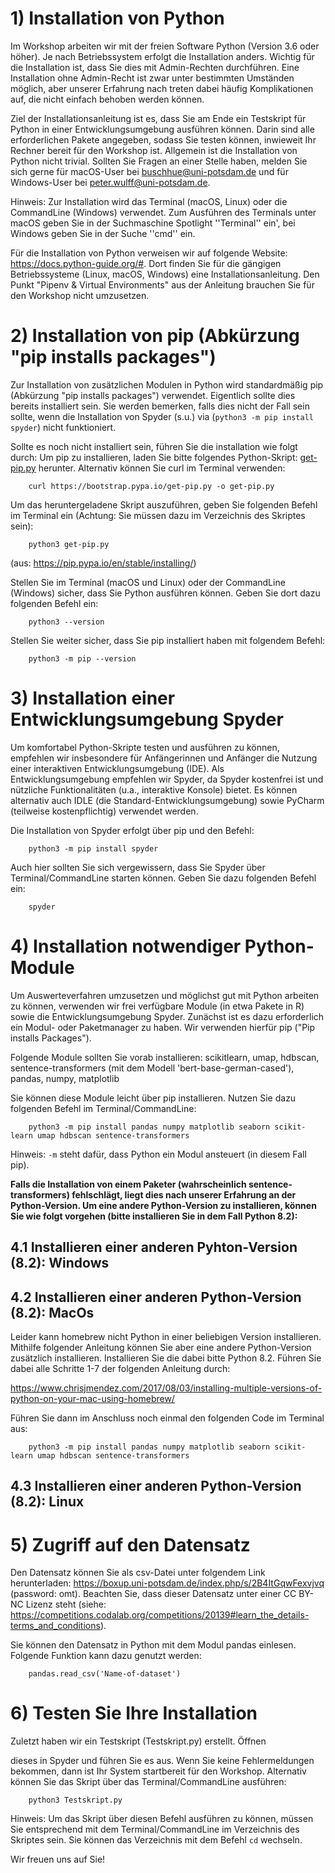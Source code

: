 # 1) Installation von Python

Im Workshop arbeiten wir mit der freien Software Python (Version 3.6 oder höher). Je nach Betriebssystem erfolgt die Installation anders. Wichtig für die Installation ist, dass Sie dies mit Admin-Rechten
durchführen. Eine Installation ohne Admin-Recht ist zwar unter bestimmten Umständen möglich, aber unserer Erfahrung nach treten dabei häufig Komplikationen auf, die nicht einfach behoben werden 
können. 

Ziel der Installationsanleitung ist es, dass Sie am Ende ein Testskript für Python in einer Entwicklungsumgebung ausführen können. Darin sind alle erforderlichen Pakete angegeben, sodass Sie testen 
können, inwieweit Ihr Rechner bereit für den Workshop ist. Allgemein ist die Installation von Python nicht trivial. Sollten Sie Fragen an einer Stelle haben, melden Sie sich gerne für macOS-User bei 
buschhue@uni-potsdam.de und für Windows-User bei peter.wulff@uni-potsdam.de.

Hinweis: Zur Installation wird das Terminal (macOS, Linux) oder die CommandLine (Windows) verwendet. Zum Ausführen des Terminals unter macOS geben Sie in der Suchmaschine Spotlight ''Terminal'' ein', bei Windows geben Sie in der Suche ''cmd'' ein.

Für die Installation von Python verweisen wir auf folgende Website: https://docs.python-guide.org/#. Dort finden Sie für die gängigen Betriebssysteme (Linux, macOS, Windows) eine Installationsanleitung. Den Punkt "Pipenv & Virtual Environments" aus der Anleitung brauchen Sie für den Workshop nicht umzusetzen.

# 2) Installation von pip (Abkürzung "pip installs packages")

Zur Installation von zusätzlichen Modulen in Python wird standardmäßig pip (Abkürzung "pip installs packages") verwendet. Eigentlich sollte dies bereits installiert sein. Sie werden bemerken, falls dies nicht der Fall sein sollte, wenn die Installation von Spyder (s.u.) via (`python3 -m pip install spyder`) nicht funktioniert.

Sollte es noch nicht installiert sein, führen Sie die installation wie folgt durch: Um pip zu installieren, laden Sie bitte folgendes Python-Skript: [get-pip.py](https://bootstrap.pypa.io/get-pip.py) herunter. Alternativ können Sie curl im Terminal verwenden:

```
    curl https://bootstrap.pypa.io/get-pip.py -o get-pip.py
```

Um das heruntergeladene Skript auszuführen, geben Sie folgenden Befehl im Terminal ein (Achtung: Sie müssen dazu im Verzeichnis des Skriptes sein):

```
    python3 get-pip.py
```

(aus: https://pip.pypa.io/en/stable/installing/)


Stellen Sie im Terminal (macOS und Linux) oder der CommandLine (Windows) sicher, dass Sie Python ausführen können. Geben Sie dort dazu folgenden Befehl ein: 

```
    python3 --version
```

Stellen Sie weiter sicher, dass Sie pip installiert haben mit folgendem Befehl:
```
    python3 -m pip --version
```


# 3) Installation einer Entwicklungsumgebung Spyder

Um komfortabel Python-Skripte testen und ausführen zu können, empfehlen wir insbesondere für Anfängerinnen und Anfänger die Nutzung einer interaktiven Entwicklungsumgebung (IDE). Als 
Entwicklungsumgebung empfehlen wir Spyder, da Spyder kostenfrei ist und nützliche Funktionalitäten (u.a., interaktive Konsole) bietet. Es können alternativ auch IDLE
(die Standard-Entwicklungsumgebung) sowie PyCharm (teilweise kostenpflichtig) verwendet werden.

Die Installation von Spyder erfolgt über pip und den Befehl: 
```
    python3 -m pip install spyder
```

Auch hier sollten Sie sich vergewissern, dass Sie Spyder über Terminal/CommandLine starten können. Geben Sie dazu folgenden Befehl ein:
```
    spyder
```


# 4) Installation notwendiger Python-Module 

Um Auswerteverfahren umzusetzen und möglichst gut mit Python arbeiten zu können, verwenden wir frei verfügbare Module (in etwa Pakete in R) sowie die Entwicklungsumgebung Spyder. Zunächst ist es dazu 
erforderlich ein Modul- oder Paketmanager zu haben. Wir verwenden hierfür pip ("Pip installs Packages").

Folgende Module sollten Sie vorab installieren: scikitlearn, umap, hdbscan, sentence-transformers (mit dem Modell 'bert-base-german-cased'), pandas, numpy, matplotlib

Sie können diese Module leicht über pip installieren. Nutzen Sie dazu folgenden Befehl im Terminal/CommandLine:
```
    python3 -m pip install pandas numpy matplotlib seaborn scikit-learn umap hdbscan sentence-transformers
```

Hinweis: ```-m``` steht dafür, dass Python ein Modul ansteuert (in diesem Fall pip).

**Falls die Installation von einem Paketer (wahrscheinlich sentence-transformers) fehlschlägt, liegt dies nach unserer Erfahrung an der Python-Version. Um eine andere Python-Version zu installieren, können Sie wie folgt vorgehen (bitte installieren Sie in dem Fall Python 8.2):**

## 4.1 Installieren einer anderen Pyhton-Version (8.2): Windows


## 4.2 Installieren einer anderen Python-Version (8.2): MacOs
Leider kann homebrew nicht Python in einer beliebigen Version installieren. Mithilfe folgender Anleitung können Sie aber eine andere Python-Version zusätzlich installieren. Installieren Sie die dabei bitte Python 8.2. Führen Sie dabei alle Schritte 1-7 der folgenden Anleitung durch:

https://www.chrisjmendez.com/2017/08/03/installing-multiple-versions-of-python-on-your-mac-using-homebrew/

Führen Sie dann im Anschluss noch einmal den folgenden Code im Terminal aus:

```
    python3 -m pip install pandas numpy matplotlib seaborn scikit-learn umap hdbscan sentence-transformers
```

## 4.3 Installieren einer anderen Python-Version (8.2): Linux


# 5) Zugriff auf den Datensatz

Den Datensatz können Sie als csv-Datei unter folgendem Link herunterladen: https://boxup.uni-potsdam.de/index.php/s/2B4ItGqwFexvjvq (password: omt). Beachten Sie, dass dieser 
Datensatz unter einer CC BY-NC Lizenz steht (siehe: https://competitions.codalab.org/competitions/20139#learn_the_details-terms_and_conditions).

Sie können den Datensatz in Python mit dem Modul pandas einlesen. Folgende Funktion kann dazu genutzt werden:
```
    pandas.read_csv('Name-of-dataset')
```



# 6) Testen Sie Ihre Installation

Zuletzt haben wir ein Testskript (Testskript.py) erstellt. Öffnen 

dieses in Spyder und führen Sie es aus. Wenn Sie keine Fehlermeldungen bekommen, dann ist Ihr System startbereit für den 
Workshop. Alternativ können Sie das Skript über das Terminal/CommandLine ausführen:

```
    python3 Testskript.py
```

Hinweis: Um das Skript über diesen Befehl ausführen zu können, müssen Sie entsprechend mit dem Terminal/CommandLine im Verzeichnis des Skriptes sein. Sie können das Verzeichnis mit dem Befehl
```cd``` wechseln.

Wir freuen uns auf Sie!
